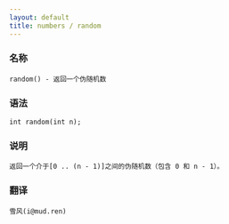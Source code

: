 ```yaml
---
layout: default
title: numbers / random
---
```


### 名称

    random() - 返回一个伪随机数

### 语法

    int random(int n);

### 说明

    返回一个介于[0 .. (n - 1)]之间的伪随机数（包含 0 和 n - 1）。

### 翻译

    雪风(i@mud.ren)
